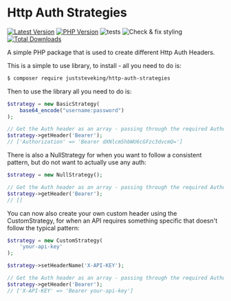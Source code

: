 # Http Auth Strategies

<!-- BADGES_START -->
[![Latest Version][badge-release]][packagist]
[![PHP Version][badge-php]][php]
![tests](https://github.com/JustSteveKing/http-auth-strategies/workflows/tests/badge.svg)
![Check & fix styling](https://github.com/JustSteveKing/http-auth-strategies/workflows/Code%20style/badge.svg)
[![Total Downloads][badge-downloads]][downloads]

[badge-release]: https://img.shields.io/packagist/v/juststeveking/http-auth-strategies.svg?style=flat-square&label=release
[badge-php]: https://img.shields.io/packagist/php-v/juststeveking/http-auth-strategies.svg?style=flat-square
[badge-downloads]: https://img.shields.io/packagist/dt/juststeveking/http-auth-strategies.svg?style=flat-square&colorB=mediumvioletred

[packagist]: https://packagist.org/packages/juststeveking/http-auth-strategies
[php]: https://php.net
[downloads]: https://packagist.org/packages/juststeveking/http-auth-strategies
<!-- BADGES_END -->

A simple PHP package that is used to create different Http Auth Headers.

This is a simple to use library, to install - all you need to do is:

```bash
$ composer require juststeveking/http-auth-strategies
```

Then to use the library all you need to do is:

```php
$strategy = new BasicStrategy(
    base64_encode("username:password")
);

// Get the Auth header as an array - passing through the required Authorization prefix
$strategy->getHeader('Bearer');
// ['Authorization' => 'Bearer dXNlcm5hbWU6cGFzc3dvcmQ=']
```

There is also a NullStrategy for when you want to follow a consistent pattern, but do not want to actually use any auth:

```php
$strategy = new NullStrategy();

// Get the Auth header as an array - passing through the required Authorization prefix
$strategy->getHeader('Bearer');
// []
```

You can now also create your own custom header using the CustomStrategy, for when an API requires something specific that doesn't follow the typical pattern:

```php
$strategy = new CustomStrategy(
    'your-api-key'
);

$strategy->setHeaderName('X-API-KEY');

// Get the Auth header as an array - passing through the required Authorization prefix
$strategy->getHeader('Bearer');
// ['X-API-KEY' => 'Bearer your-api-key']
```
